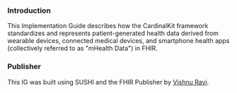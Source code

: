 

### Introduction

This Implementation Guide describes how the CardinalKit framework standardizes and represents patient-generated health data derived from wearable devices, connected medical devices, and smartphone health apps (collectively referred to as "mHealth Data") in FHIR.

### Publisher

This IG was built using SUSHI and the FHIR Publisher by [Vishnu Ravi](https://profiles.stanford.edu/vishnu-ravi).